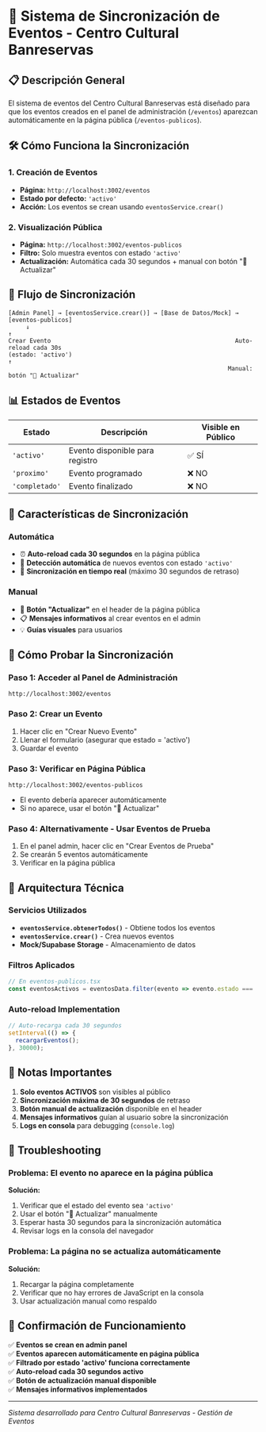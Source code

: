 # 🔄 Sistema de Sincronización de Eventos - Centro Cultural Banreservas

## 📋 Descripción General

El sistema de eventos del Centro Cultural Banreservas está diseñado para que los eventos creados en el panel de administración (`/eventos`) aparezcan automáticamente en la página pública (`/eventos-publicos`).

## 🛠️ Cómo Funciona la Sincronización

### 1. **Creación de Eventos**
- **Página:** `http://localhost:3002/eventos`
- **Estado por defecto:** `'activo'` 
- **Acción:** Los eventos se crean usando `eventosService.crear()`

### 2. **Visualización Pública**
- **Página:** `http://localhost:3002/eventos-publicos`
- **Filtro:** Solo muestra eventos con estado `'activo'`
- **Actualización:** Automática cada 30 segundos + manual con botón "🔄 Actualizar"

## 🔗 Flujo de Sincronización

```
[Admin Panel] → [eventosService.crear()] → [Base de Datos/Mock] → [eventos-publicos]
     ↓                                                                    ↑
Crear Evento                                                    Auto-reload cada 30s
(estado: 'activo')                                                       ↑
                                                              Manual: botón "🔄 Actualizar"
```

## 📊 Estados de Eventos

| Estado | Descripción | Visible en Público |
|--------|-------------|-------------------|
| `'activo'` | Evento disponible para registro | ✅ SÍ |
| `'proximo'` | Evento programado | ❌ NO |
| `'completado'` | Evento finalizado | ❌ NO |

## 🎯 Características de Sincronización

### Automática
- ⏰ **Auto-reload cada 30 segundos** en la página pública
- 📡 **Detección automática** de nuevos eventos con estado `'activo'`
- 🔄 **Sincronización en tiempo real** (máximo 30 segundos de retraso)

### Manual
- 🔄 **Botón "Actualizar"** en el header de la página pública
- 📋 **Mensajes informativos** al crear eventos en el admin
- 💡 **Guías visuales** para usuarios

## 🚀 Cómo Probar la Sincronización

### Paso 1: Acceder al Panel de Administración
```
http://localhost:3002/eventos
```

### Paso 2: Crear un Evento
1. Hacer clic en "Crear Nuevo Evento"
2. Llenar el formulario (asegurar que estado = 'activo')
3. Guardar el evento

### Paso 3: Verificar en Página Pública
```
http://localhost:3002/eventos-publicos
```
- El evento debería aparecer automáticamente
- Si no aparece, usar el botón "🔄 Actualizar"

### Paso 4: Alternativamente - Usar Eventos de Prueba
1. En el panel admin, hacer clic en "Crear Eventos de Prueba"
2. Se crearán 5 eventos automáticamente
3. Verificar en la página pública

## 🔧 Arquitectura Técnica

### Servicios Utilizados
- **`eventosService.obtenerTodos()`** - Obtiene todos los eventos
- **`eventosService.crear()`** - Crea nuevos eventos
- **Mock/Supabase Storage** - Almacenamiento de datos

### Filtros Aplicados
```javascript
// En eventos-publicos.tsx
const eventosActivos = eventosData.filter(evento => evento.estado === 'activo');
```

### Auto-reload Implementation
```javascript
// Auto-recarga cada 30 segundos
setInterval(() => {
  recargarEventos();
}, 30000);
```

## 📝 Notas Importantes

1. **Solo eventos ACTIVOS** son visibles al público
2. **Sincronización máxima de 30 segundos** de retraso
3. **Botón manual de actualización** disponible en el header
4. **Mensajes informativos** guían al usuario sobre la sincronización
5. **Logs en consola** para debugging (`console.log`)

## 🐛 Troubleshooting

### Problema: El evento no aparece en la página pública
**Solución:**
1. Verificar que el estado del evento sea `'activo'`
2. Usar el botón "🔄 Actualizar" manualmente
3. Esperar hasta 30 segundos para la sincronización automática
4. Revisar logs en la consola del navegador

### Problema: La página no se actualiza automáticamente
**Solución:**
1. Recargar la página completamente
2. Verificar que no hay errores de JavaScript en la consola
3. Usar actualización manual como respaldo

## 🎉 Confirmación de Funcionamiento

✅ **Eventos se crean en admin panel**  
✅ **Eventos aparecen automáticamente en página pública**  
✅ **Filtrado por estado 'activo' funciona correctamente**  
✅ **Auto-reload cada 30 segundos activo**  
✅ **Botón de actualización manual disponible**  
✅ **Mensajes informativos implementados**

---

*Sistema desarrollado para Centro Cultural Banreservas - Gestión de Eventos* 